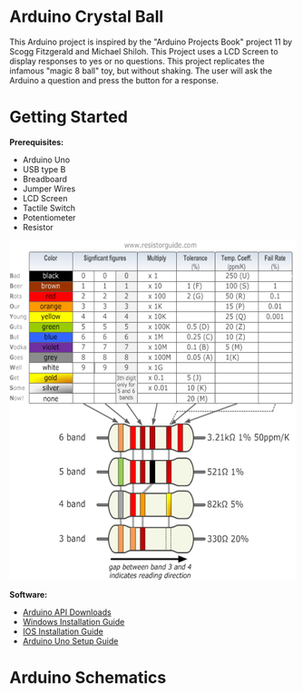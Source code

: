 # Arduino Crystal Ball

This Arduino project is inspired by the "Arduino Projects Book" project 11 by Scogg Fitzgerald and Michael Shiloh. This Project uses a LCD Screen to display responses to yes or no questions. This project replicates the infamous "magic 8 ball" toy, but without shaking. The user will ask the Arduino a question and press the button for a response.

# Getting Started


  **Prerequisites:**
  - Arduino Uno
  - USB type B
  - Breadboard
  - Jumper Wires
  - LCD Screen
  - Tactile Switch
  - Potentiometer
  - Resistor
  
 <img src="Project Pictures/Resistor-Chart.png" width="700" height="600">
 
**Software:**
- [Arduino API Downloads](https://www.arduino.cc/en/main/software)
- [Windows Installation Guide](https://www.arduino.cc/en/guide/windows)
- [IOS Installation Guide](https://www.arduino.cc/en/guide/macOSX)
- [Arduino Uno Setup Guide](https://www.arduino.cc/en/Guide/ArduinoUno)

# Arduino Schematics
